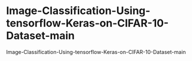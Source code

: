 # Image-Classification-Using-tensorflow-Keras-on-CIFAR-10-Dataset-main


Image-Classification-Using-tensorflow-Keras-on-CIFAR-10-Dataset-main

